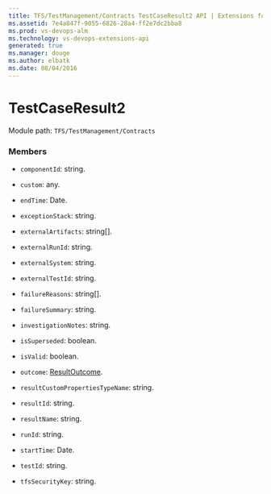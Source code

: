 ```yaml
---
title: TFS/TestManagement/Contracts TestCaseResult2 API | Extensions for Visual Studio Team Services
ms.assetid: 7e4a847f-9055-6826-28a4-ff2e7dc2bba8
ms.prod: vs-devops-alm
ms.technology: vs-devops-extensions-api
generated: true
ms.manager: douge
ms.author: elbatk
ms.date: 08/04/2016
---
```


# TestCaseResult2

Module path: `TFS/TestManagement/Contracts`


### Members

* `componentId`: string. 

* `custom`: any. 

* `endTime`: Date. 

* `exceptionStack`: string. 

* `externalArtifacts`: string[]. 

* `externalRunId`: string. 

* `externalSystem`: string. 

* `externalTestId`: string. 

* `failureReasons`: string[]. 

* `failureSummary`: string. 

* `investigationNotes`: string. 

* `isSuperseded`: boolean. 

* `isValid`: boolean. 

* `outcome`: [ResultOutcome](../../../TFS/TestManagement/Contracts/ResultOutcome.md). 

* `resultCustomPropertiesTypeName`: string. 

* `resultId`: string. 

* `resultName`: string. 

* `runId`: string. 

* `startTime`: Date. 

* `testId`: string. 

* `tfsSecurityKey`: string. 

